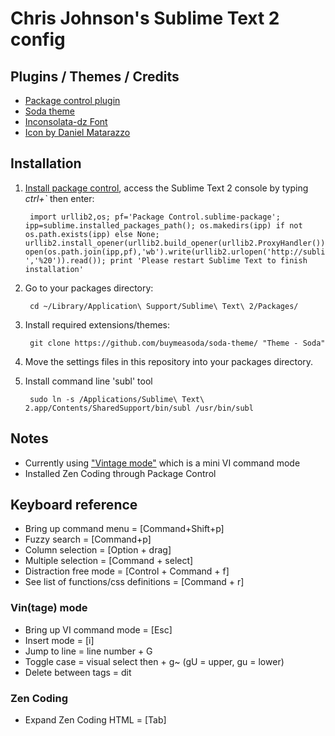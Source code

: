 # Chris Johnson's Sublime Text 2 config

## Plugins / Themes / Credits
* [Package control plugin](http://wbond.net/sublime_packages/package_control)
* [Soda theme](https://github.com/buymeasoda/soda-theme)
* [Inconsolata-dz Font](http://nodnod.net/2009/feb/12/adding-straight-single-and-double-quotes-inconsola/)
* [Icon by Daniel Matarazzo](https://github.com/dmatarazzo/Sublime-Text-2-Icon)

## Installation
1. [Install package control](http://wbond.net/sublime_packages/package_control/installation), access the Sublime Text 2 console by typing  *ctrl+`* then enter:

		import urllib2,os; pf='Package Control.sublime-package'; ipp=sublime.installed_packages_path(); os.makedirs(ipp) if not os.path.exists(ipp) else None; urllib2.install_opener(urllib2.build_opener(urllib2.ProxyHandler())); open(os.path.join(ipp,pf),'wb').write(urllib2.urlopen('http://sublime.wbond.net/'+pf.replace(' ','%20')).read()); print 'Please restart Sublime Text to finish installation'

2. Go to your packages directory:

		cd ~/Library/Application\ Support/Sublime\ Text\ 2/Packages/

3. Install required extensions/themes:

		git clone https://github.com/buymeasoda/soda-theme/ "Theme - Soda"

4. Move the settings files in this repository into your packages directory.

5. Install command line 'subl' tool

		sudo ln -s /Applications/Sublime\ Text\ 2.app/Contents/SharedSupport/bin/subl /usr/bin/subl

## Notes
* Currently using ["Vintage mode"](http://www.sublimetext.com/docs/2/vintage.html) which is a mini VI command mode
* Installed Zen Coding through Package Control

## Keyboard reference
* Bring up command menu = [Command+Shift+p]
* Fuzzy search = [Command+p]
* Column selection = [Option + drag]
* Multiple selection = [Command + select]
* Distraction free mode = [Control + Command + f]
* See list of functions/css definitions = [Command + r]

### Vin(tage) mode
* Bring up VI command mode = [Esc]
* Insert mode = [i]
* Jump to line = line number + G
* Toggle case = visual select then + g~ (gU = upper, gu = lower)
* Delete between tags = dit

### Zen Coding
* Expand Zen Coding HTML = [Tab]